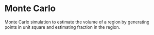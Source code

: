 Monte Carlo
===========
Monte Carlo simulation to estimate the volume of a region by generating
points in unit square and estimating fraction in the region.

